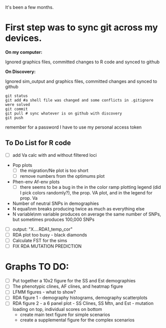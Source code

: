 It's been a few months.

# First step was to sync git across my devices.

**On my computer:**

Ignored graphics files, committed changes to R code and synced to github 

**On Discovery:**

Ignored sim_output and graphics files, committed changes and synced to github

```
git status
git add #a shell file was changed and some conflicts in .gitignore were solved
git commit 
git pull # sync whatever is on github with discovery
git push
```

remember for a password I have to use my personal access token

## To Do List for R code
- [ ] add Va calc with and without filtered loci
- Pop plots 
   - [ ] the migration/Ne plot is too short
   - [ ] remove numbers from the optimums plot
 - Phen-env Af-env plots
   -  [ ] there seems to be a bug in the in the color ramp plotting legend (did I pick colors randomly?), the prop. VA plot, and in the legend for prop. Va
 -  Number of neutral SNPs in demographies
   -    N equal\nm breaks producing twice as much as everything else
   -    N variable\nm variable produces on average the same number of SNPs, but sometimes produces 100,000 SNPs
- [ ] output: "X....RDA1_temp_cor"
- [ ] RDA plot too busy - black diamonds
- [ ] Calculate FST for the sims 
- [ ] FIX RDA MUTATION PREDICTION

# Graphs TO DO:
-  [ ] Put together a 10x2 figure for the SS and Est demographies
-  [ ] The phenotypic clines, AF clines, and heatmap figure
-  [ ] LFMM figures - what to show?
-  [ ] RDA figure 1 - demography histograms, demography scatterplots
-  [ ] RDA figure 2 - a 6 panel plot - SS Clines, SS Mtn, and Est - mutation loading on top, individual scores on bottom
  - create main text figure for simple scenarios
  - create a supplemental figure for the complex scenarios
